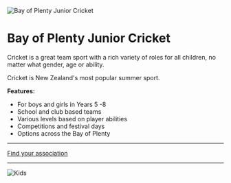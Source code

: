 ![Bay of Plenty Junior Cricket](https://bopcricket.co.nz/images/uploads/content-images/Superstar%20Cricket%20Logo.png)

# Bay of Plenty Junior Cricket

Cricket is a great team sport with a rich variety of roles for all children, no matter what gender, age or ability. 

Cricket is New Zealand's most popular summer sport.

**Features:**

* For boys and girls in Years 5 -8
* School and club based teams
* Various levels based on player abilities
* Competitions and festival days
* Options across the Bay of Plenty

___
[Find your association](https://bopcricket.co.nz/associations-and-clubs)
___

![Kids](https://mountjuniorcricket.co.nz/media/18/sizes/15000214_10154638384418582_4361344928819344770_o_456x305.jpg)
